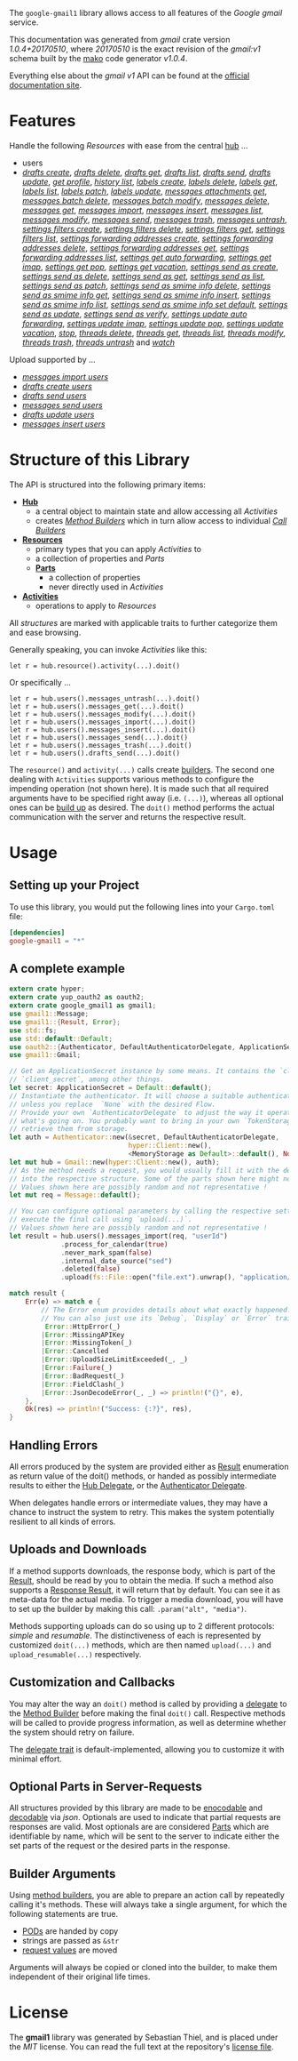 <!---
DO NOT EDIT !
This file was generated automatically from 'src/mako/api/README.md.mako'
DO NOT EDIT !
-->
The `google-gmail1` library allows access to all features of the *Google gmail* service.

This documentation was generated from *gmail* crate version *1.0.4+20170510*, where *20170510* is the exact revision of the *gmail:v1* schema built by the [mako](http://www.makotemplates.org/) code generator *v1.0.4*.

Everything else about the *gmail* *v1* API can be found at the
[official documentation site](https://developers.google.com/gmail/api/).
# Features

Handle the following *Resources* with ease from the central [hub](https://docs.rs/google-gmail1/1.0.4+20170510/google_gmail1/struct.Gmail.html) ... 

* users
 * [*drafts create*](https://docs.rs/google-gmail1/1.0.4+20170510/google_gmail1/struct.UserDraftCreateCall.html), [*drafts delete*](https://docs.rs/google-gmail1/1.0.4+20170510/google_gmail1/struct.UserDraftDeleteCall.html), [*drafts get*](https://docs.rs/google-gmail1/1.0.4+20170510/google_gmail1/struct.UserDraftGetCall.html), [*drafts list*](https://docs.rs/google-gmail1/1.0.4+20170510/google_gmail1/struct.UserDraftListCall.html), [*drafts send*](https://docs.rs/google-gmail1/1.0.4+20170510/google_gmail1/struct.UserDraftSendCall.html), [*drafts update*](https://docs.rs/google-gmail1/1.0.4+20170510/google_gmail1/struct.UserDraftUpdateCall.html), [*get profile*](https://docs.rs/google-gmail1/1.0.4+20170510/google_gmail1/struct.UserGetProfileCall.html), [*history list*](https://docs.rs/google-gmail1/1.0.4+20170510/google_gmail1/struct.UserHistoryListCall.html), [*labels create*](https://docs.rs/google-gmail1/1.0.4+20170510/google_gmail1/struct.UserLabelCreateCall.html), [*labels delete*](https://docs.rs/google-gmail1/1.0.4+20170510/google_gmail1/struct.UserLabelDeleteCall.html), [*labels get*](https://docs.rs/google-gmail1/1.0.4+20170510/google_gmail1/struct.UserLabelGetCall.html), [*labels list*](https://docs.rs/google-gmail1/1.0.4+20170510/google_gmail1/struct.UserLabelListCall.html), [*labels patch*](https://docs.rs/google-gmail1/1.0.4+20170510/google_gmail1/struct.UserLabelPatchCall.html), [*labels update*](https://docs.rs/google-gmail1/1.0.4+20170510/google_gmail1/struct.UserLabelUpdateCall.html), [*messages attachments get*](https://docs.rs/google-gmail1/1.0.4+20170510/google_gmail1/struct.UserMessageAttachmentGetCall.html), [*messages batch delete*](https://docs.rs/google-gmail1/1.0.4+20170510/google_gmail1/struct.UserMessageBatchDeleteCall.html), [*messages batch modify*](https://docs.rs/google-gmail1/1.0.4+20170510/google_gmail1/struct.UserMessageBatchModifyCall.html), [*messages delete*](https://docs.rs/google-gmail1/1.0.4+20170510/google_gmail1/struct.UserMessageDeleteCall.html), [*messages get*](https://docs.rs/google-gmail1/1.0.4+20170510/google_gmail1/struct.UserMessageGetCall.html), [*messages import*](https://docs.rs/google-gmail1/1.0.4+20170510/google_gmail1/struct.UserMessageImportCall.html), [*messages insert*](https://docs.rs/google-gmail1/1.0.4+20170510/google_gmail1/struct.UserMessageInsertCall.html), [*messages list*](https://docs.rs/google-gmail1/1.0.4+20170510/google_gmail1/struct.UserMessageListCall.html), [*messages modify*](https://docs.rs/google-gmail1/1.0.4+20170510/google_gmail1/struct.UserMessageModifyCall.html), [*messages send*](https://docs.rs/google-gmail1/1.0.4+20170510/google_gmail1/struct.UserMessageSendCall.html), [*messages trash*](https://docs.rs/google-gmail1/1.0.4+20170510/google_gmail1/struct.UserMessageTrashCall.html), [*messages untrash*](https://docs.rs/google-gmail1/1.0.4+20170510/google_gmail1/struct.UserMessageUntrashCall.html), [*settings filters create*](https://docs.rs/google-gmail1/1.0.4+20170510/google_gmail1/struct.UserSettingFilterCreateCall.html), [*settings filters delete*](https://docs.rs/google-gmail1/1.0.4+20170510/google_gmail1/struct.UserSettingFilterDeleteCall.html), [*settings filters get*](https://docs.rs/google-gmail1/1.0.4+20170510/google_gmail1/struct.UserSettingFilterGetCall.html), [*settings filters list*](https://docs.rs/google-gmail1/1.0.4+20170510/google_gmail1/struct.UserSettingFilterListCall.html), [*settings forwarding addresses create*](https://docs.rs/google-gmail1/1.0.4+20170510/google_gmail1/struct.UserSettingForwardingAddresseCreateCall.html), [*settings forwarding addresses delete*](https://docs.rs/google-gmail1/1.0.4+20170510/google_gmail1/struct.UserSettingForwardingAddresseDeleteCall.html), [*settings forwarding addresses get*](https://docs.rs/google-gmail1/1.0.4+20170510/google_gmail1/struct.UserSettingForwardingAddresseGetCall.html), [*settings forwarding addresses list*](https://docs.rs/google-gmail1/1.0.4+20170510/google_gmail1/struct.UserSettingForwardingAddresseListCall.html), [*settings get auto forwarding*](https://docs.rs/google-gmail1/1.0.4+20170510/google_gmail1/struct.UserSettingGetAutoForwardingCall.html), [*settings get imap*](https://docs.rs/google-gmail1/1.0.4+20170510/google_gmail1/struct.UserSettingGetImapCall.html), [*settings get pop*](https://docs.rs/google-gmail1/1.0.4+20170510/google_gmail1/struct.UserSettingGetPopCall.html), [*settings get vacation*](https://docs.rs/google-gmail1/1.0.4+20170510/google_gmail1/struct.UserSettingGetVacationCall.html), [*settings send as create*](https://docs.rs/google-gmail1/1.0.4+20170510/google_gmail1/struct.UserSettingSendACreateCall.html), [*settings send as delete*](https://docs.rs/google-gmail1/1.0.4+20170510/google_gmail1/struct.UserSettingSendADeleteCall.html), [*settings send as get*](https://docs.rs/google-gmail1/1.0.4+20170510/google_gmail1/struct.UserSettingSendAGetCall.html), [*settings send as list*](https://docs.rs/google-gmail1/1.0.4+20170510/google_gmail1/struct.UserSettingSendAListCall.html), [*settings send as patch*](https://docs.rs/google-gmail1/1.0.4+20170510/google_gmail1/struct.UserSettingSendAPatchCall.html), [*settings send as smime info delete*](https://docs.rs/google-gmail1/1.0.4+20170510/google_gmail1/struct.UserSettingSendASmimeInfoDeleteCall.html), [*settings send as smime info get*](https://docs.rs/google-gmail1/1.0.4+20170510/google_gmail1/struct.UserSettingSendASmimeInfoGetCall.html), [*settings send as smime info insert*](https://docs.rs/google-gmail1/1.0.4+20170510/google_gmail1/struct.UserSettingSendASmimeInfoInsertCall.html), [*settings send as smime info list*](https://docs.rs/google-gmail1/1.0.4+20170510/google_gmail1/struct.UserSettingSendASmimeInfoListCall.html), [*settings send as smime info set default*](https://docs.rs/google-gmail1/1.0.4+20170510/google_gmail1/struct.UserSettingSendASmimeInfoSetDefaultCall.html), [*settings send as update*](https://docs.rs/google-gmail1/1.0.4+20170510/google_gmail1/struct.UserSettingSendAUpdateCall.html), [*settings send as verify*](https://docs.rs/google-gmail1/1.0.4+20170510/google_gmail1/struct.UserSettingSendAVerifyCall.html), [*settings update auto forwarding*](https://docs.rs/google-gmail1/1.0.4+20170510/google_gmail1/struct.UserSettingUpdateAutoForwardingCall.html), [*settings update imap*](https://docs.rs/google-gmail1/1.0.4+20170510/google_gmail1/struct.UserSettingUpdateImapCall.html), [*settings update pop*](https://docs.rs/google-gmail1/1.0.4+20170510/google_gmail1/struct.UserSettingUpdatePopCall.html), [*settings update vacation*](https://docs.rs/google-gmail1/1.0.4+20170510/google_gmail1/struct.UserSettingUpdateVacationCall.html), [*stop*](https://docs.rs/google-gmail1/1.0.4+20170510/google_gmail1/struct.UserStopCall.html), [*threads delete*](https://docs.rs/google-gmail1/1.0.4+20170510/google_gmail1/struct.UserThreadDeleteCall.html), [*threads get*](https://docs.rs/google-gmail1/1.0.4+20170510/google_gmail1/struct.UserThreadGetCall.html), [*threads list*](https://docs.rs/google-gmail1/1.0.4+20170510/google_gmail1/struct.UserThreadListCall.html), [*threads modify*](https://docs.rs/google-gmail1/1.0.4+20170510/google_gmail1/struct.UserThreadModifyCall.html), [*threads trash*](https://docs.rs/google-gmail1/1.0.4+20170510/google_gmail1/struct.UserThreadTrashCall.html), [*threads untrash*](https://docs.rs/google-gmail1/1.0.4+20170510/google_gmail1/struct.UserThreadUntrashCall.html) and [*watch*](https://docs.rs/google-gmail1/1.0.4+20170510/google_gmail1/struct.UserWatchCall.html)


Upload supported by ...

* [*messages import users*](https://docs.rs/google-gmail1/1.0.4+20170510/google_gmail1/struct.UserMessageImportCall.html)
* [*drafts create users*](https://docs.rs/google-gmail1/1.0.4+20170510/google_gmail1/struct.UserDraftCreateCall.html)
* [*drafts send users*](https://docs.rs/google-gmail1/1.0.4+20170510/google_gmail1/struct.UserDraftSendCall.html)
* [*messages send users*](https://docs.rs/google-gmail1/1.0.4+20170510/google_gmail1/struct.UserMessageSendCall.html)
* [*drafts update users*](https://docs.rs/google-gmail1/1.0.4+20170510/google_gmail1/struct.UserDraftUpdateCall.html)
* [*messages insert users*](https://docs.rs/google-gmail1/1.0.4+20170510/google_gmail1/struct.UserMessageInsertCall.html)



# Structure of this Library

The API is structured into the following primary items:

* **[Hub](https://docs.rs/google-gmail1/1.0.4+20170510/google_gmail1/struct.Gmail.html)**
    * a central object to maintain state and allow accessing all *Activities*
    * creates [*Method Builders*](https://docs.rs/google-gmail1/1.0.4+20170510/google_gmail1/trait.MethodsBuilder.html) which in turn
      allow access to individual [*Call Builders*](https://docs.rs/google-gmail1/1.0.4+20170510/google_gmail1/trait.CallBuilder.html)
* **[Resources](https://docs.rs/google-gmail1/1.0.4+20170510/google_gmail1/trait.Resource.html)**
    * primary types that you can apply *Activities* to
    * a collection of properties and *Parts*
    * **[Parts](https://docs.rs/google-gmail1/1.0.4+20170510/google_gmail1/trait.Part.html)**
        * a collection of properties
        * never directly used in *Activities*
* **[Activities](https://docs.rs/google-gmail1/1.0.4+20170510/google_gmail1/trait.CallBuilder.html)**
    * operations to apply to *Resources*

All *structures* are marked with applicable traits to further categorize them and ease browsing.

Generally speaking, you can invoke *Activities* like this:

```Rust,ignore
let r = hub.resource().activity(...).doit()
```

Or specifically ...

```ignore
let r = hub.users().messages_untrash(...).doit()
let r = hub.users().messages_get(...).doit()
let r = hub.users().messages_modify(...).doit()
let r = hub.users().messages_import(...).doit()
let r = hub.users().messages_insert(...).doit()
let r = hub.users().messages_send(...).doit()
let r = hub.users().messages_trash(...).doit()
let r = hub.users().drafts_send(...).doit()
```

The `resource()` and `activity(...)` calls create [builders][builder-pattern]. The second one dealing with `Activities` 
supports various methods to configure the impending operation (not shown here). It is made such that all required arguments have to be 
specified right away (i.e. `(...)`), whereas all optional ones can be [build up][builder-pattern] as desired.
The `doit()` method performs the actual communication with the server and returns the respective result.

# Usage

## Setting up your Project

To use this library, you would put the following lines into your `Cargo.toml` file:

```toml
[dependencies]
google-gmail1 = "*"
```

## A complete example

```Rust
extern crate hyper;
extern crate yup_oauth2 as oauth2;
extern crate google_gmail1 as gmail1;
use gmail1::Message;
use gmail1::{Result, Error};
use std::fs;
use std::default::Default;
use oauth2::{Authenticator, DefaultAuthenticatorDelegate, ApplicationSecret, MemoryStorage};
use gmail1::Gmail;

// Get an ApplicationSecret instance by some means. It contains the `client_id` and 
// `client_secret`, among other things.
let secret: ApplicationSecret = Default::default();
// Instantiate the authenticator. It will choose a suitable authentication flow for you, 
// unless you replace  `None` with the desired Flow.
// Provide your own `AuthenticatorDelegate` to adjust the way it operates and get feedback about 
// what's going on. You probably want to bring in your own `TokenStorage` to persist tokens and
// retrieve them from storage.
let auth = Authenticator::new(&secret, DefaultAuthenticatorDelegate,
                              hyper::Client::new(),
                              <MemoryStorage as Default>::default(), None);
let mut hub = Gmail::new(hyper::Client::new(), auth);
// As the method needs a request, you would usually fill it with the desired information
// into the respective structure. Some of the parts shown here might not be applicable !
// Values shown here are possibly random and not representative !
let mut req = Message::default();

// You can configure optional parameters by calling the respective setters at will, and
// execute the final call using `upload(...)`.
// Values shown here are possibly random and not representative !
let result = hub.users().messages_import(req, "userId")
             .process_for_calendar(true)
             .never_mark_spam(false)
             .internal_date_source("sed")
             .deleted(false)
             .upload(fs::File::open("file.ext").unwrap(), "application/octet-stream".parse().unwrap());

match result {
    Err(e) => match e {
        // The Error enum provides details about what exactly happened.
        // You can also just use its `Debug`, `Display` or `Error` traits
         Error::HttpError(_)
        |Error::MissingAPIKey
        |Error::MissingToken(_)
        |Error::Cancelled
        |Error::UploadSizeLimitExceeded(_, _)
        |Error::Failure(_)
        |Error::BadRequest(_)
        |Error::FieldClash(_)
        |Error::JsonDecodeError(_, _) => println!("{}", e),
    },
    Ok(res) => println!("Success: {:?}", res),
}

```
## Handling Errors

All errors produced by the system are provided either as [Result](https://docs.rs/google-gmail1/1.0.4+20170510/google_gmail1/enum.Result.html) enumeration as return value of 
the doit() methods, or handed as possibly intermediate results to either the 
[Hub Delegate](https://docs.rs/google-gmail1/1.0.4+20170510/google_gmail1/trait.Delegate.html), or the [Authenticator Delegate](https://docs.rs/yup-oauth2/*/yup_oauth2/trait.AuthenticatorDelegate.html).

When delegates handle errors or intermediate values, they may have a chance to instruct the system to retry. This 
makes the system potentially resilient to all kinds of errors.

## Uploads and Downloads
If a method supports downloads, the response body, which is part of the [Result](https://docs.rs/google-gmail1/1.0.4+20170510/google_gmail1/enum.Result.html), should be
read by you to obtain the media.
If such a method also supports a [Response Result](https://docs.rs/google-gmail1/1.0.4+20170510/google_gmail1/trait.ResponseResult.html), it will return that by default.
You can see it as meta-data for the actual media. To trigger a media download, you will have to set up the builder by making
this call: `.param("alt", "media")`.

Methods supporting uploads can do so using up to 2 different protocols: 
*simple* and *resumable*. The distinctiveness of each is represented by customized 
`doit(...)` methods, which are then named `upload(...)` and `upload_resumable(...)` respectively.

## Customization and Callbacks

You may alter the way an `doit()` method is called by providing a [delegate](https://docs.rs/google-gmail1/1.0.4+20170510/google_gmail1/trait.Delegate.html) to the 
[Method Builder](https://docs.rs/google-gmail1/1.0.4+20170510/google_gmail1/trait.CallBuilder.html) before making the final `doit()` call. 
Respective methods will be called to provide progress information, as well as determine whether the system should 
retry on failure.

The [delegate trait](https://docs.rs/google-gmail1/1.0.4+20170510/google_gmail1/trait.Delegate.html) is default-implemented, allowing you to customize it with minimal effort.

## Optional Parts in Server-Requests

All structures provided by this library are made to be [enocodable](https://docs.rs/google-gmail1/1.0.4+20170510/google_gmail1/trait.RequestValue.html) and 
[decodable](https://docs.rs/google-gmail1/1.0.4+20170510/google_gmail1/trait.ResponseResult.html) via *json*. Optionals are used to indicate that partial requests are responses 
are valid.
Most optionals are are considered [Parts](https://docs.rs/google-gmail1/1.0.4+20170510/google_gmail1/trait.Part.html) which are identifiable by name, which will be sent to 
the server to indicate either the set parts of the request or the desired parts in the response.

## Builder Arguments

Using [method builders](https://docs.rs/google-gmail1/1.0.4+20170510/google_gmail1/trait.CallBuilder.html), you are able to prepare an action call by repeatedly calling it's methods.
These will always take a single argument, for which the following statements are true.

* [PODs][wiki-pod] are handed by copy
* strings are passed as `&str`
* [request values](https://docs.rs/google-gmail1/1.0.4+20170510/google_gmail1/trait.RequestValue.html) are moved

Arguments will always be copied or cloned into the builder, to make them independent of their original life times.

[wiki-pod]: http://en.wikipedia.org/wiki/Plain_old_data_structure
[builder-pattern]: http://en.wikipedia.org/wiki/Builder_pattern
[google-go-api]: https://github.com/google/google-api-go-client

# License
The **gmail1** library was generated by Sebastian Thiel, and is placed 
under the *MIT* license.
You can read the full text at the repository's [license file][repo-license].

[repo-license]: https://github.com/Byron/google-apis-rsblob/master/LICENSE.md
